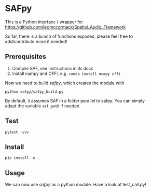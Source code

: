 # SAFpy

This is a Python interface / wrapper for
https://github.com/leomccormack/Spatial_Audio_Framework

So far, there is a bunch of functions exposed, please feel free to add/contribute more if needed!


Prerequisites
---
1. Compile SAF, see instructions in its docs
2. Install numpy and CFFI, e.g. `conda install numpy cffi`

Now we need to build *safpy*, which creates the module with

`python safpy/safpy_build.py`

By default, it assumes SAF in a folder parallel to safpy. You can simply adapt
the variable `saf_path` if needed.

Test
---
`pytest -vvv`

Install
---
`pip install -e . `

Usage
---
We can now use *safpy* as a python module.
Have a look at test_call.py!
